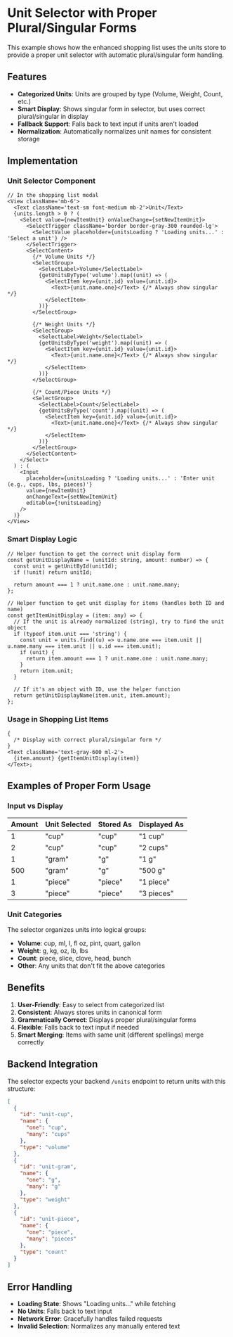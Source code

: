 # Unit Selector with Proper Plural/Singular Forms

This example shows how the enhanced shopping list uses the units store to provide a proper unit selector with automatic plural/singular form handling.

## Features

- **Categorized Units**: Units are grouped by type (Volume, Weight, Count, etc.)
- **Smart Display**: Shows singular form in selector, but uses correct plural/singular in display
- **Fallback Support**: Falls back to text input if units aren't loaded
- **Normalization**: Automatically normalizes unit names for consistent storage

## Implementation

### Unit Selector Component

```tsx
// In the shopping list modal
<View className='mb-6'>
  <Text className='text-sm font-medium mb-2'>Unit</Text>
  {units.length > 0 ? (
    <Select value={newItemUnit} onValueChange={setNewItemUnit}>
      <SelectTrigger className='border border-gray-300 rounded-lg'>
        <SelectValue placeholder={unitsLoading ? 'Loading units...' : 'Select a unit'} />
      </SelectTrigger>
      <SelectContent>
        {/* Volume Units */}
        <SelectGroup>
          <SelectLabel>Volume</SelectLabel>
          {getUnitsByType('volume').map((unit) => (
            <SelectItem key={unit.id} value={unit.id}>
              <Text>{unit.name.one}</Text> {/* Always show singular */}
            </SelectItem>
          ))}
        </SelectGroup>

        {/* Weight Units */}
        <SelectGroup>
          <SelectLabel>Weight</SelectLabel>
          {getUnitsByType('weight').map((unit) => (
            <SelectItem key={unit.id} value={unit.id}>
              <Text>{unit.name.one}</Text> {/* Always show singular */}
            </SelectItem>
          ))}
        </SelectGroup>

        {/* Count/Piece Units */}
        <SelectGroup>
          <SelectLabel>Count</SelectLabel>
          {getUnitsByType('count').map((unit) => (
            <SelectItem key={unit.id} value={unit.id}>
              <Text>{unit.name.one}</Text> {/* Always show singular */}
            </SelectItem>
          ))}
        </SelectGroup>
      </SelectContent>
    </Select>
  ) : (
    <Input
      placeholder={unitsLoading ? 'Loading units...' : 'Enter unit (e.g., cups, lbs, pieces)'}
      value={newItemUnit}
      onChangeText={setNewItemUnit}
      editable={!unitsLoading}
    />
  )}
</View>
```

### Smart Display Logic

```tsx
// Helper function to get the correct unit display form
const getUnitDisplayName = (unitId: string, amount: number) => {
  const unit = getUnitById(unitId);
  if (!unit) return unitId;

  return amount === 1 ? unit.name.one : unit.name.many;
};

// Helper function to get unit display for items (handles both ID and name)
const getItemUnitDisplay = (item: any) => {
  // If the unit is already normalized (string), try to find the unit object
  if (typeof item.unit === 'string') {
    const unit = units.find((u) => u.name.one === item.unit || u.name.many === item.unit || u.id === item.unit);
    if (unit) {
      return item.amount === 1 ? unit.name.one : unit.name.many;
    }
    return item.unit;
  }

  // If it's an object with ID, use the helper function
  return getUnitDisplayName(item.unit, item.amount);
};
```

### Usage in Shopping List Items

```tsx
{
  /* Display with correct plural/singular form */
}
<Text className='text-gray-600 ml-2'>
  {item.amount} {getItemUnitDisplay(item)}
</Text>;
```

## Examples of Proper Form Usage

### Input vs Display

| Amount | Unit Selected | Stored As | Displayed As |
| ------ | ------------- | --------- | ------------ |
| 1      | "cup"         | "cup"     | "1 cup"      |
| 2      | "cup"         | "cup"     | "2 cups"     |
| 1      | "gram"        | "g"       | "1 g"        |
| 500    | "gram"        | "g"       | "500 g"      |
| 1      | "piece"       | "piece"   | "1 piece"    |
| 3      | "piece"       | "piece"   | "3 pieces"   |

### Unit Categories

The selector organizes units into logical groups:

- **Volume**: cup, ml, l, fl oz, pint, quart, gallon
- **Weight**: g, kg, oz, lb, lbs
- **Count**: piece, slice, clove, head, bunch
- **Other**: Any units that don't fit the above categories

## Benefits

1. **User-Friendly**: Easy to select from categorized list
2. **Consistent**: Always stores units in canonical form
3. **Grammatically Correct**: Displays proper plural/singular forms
4. **Flexible**: Falls back to text input if needed
5. **Smart Merging**: Items with same unit (different spellings) merge correctly

## Backend Integration

The selector expects your backend `/units` endpoint to return units with this structure:

```json
[
  {
    "id": "unit-cup",
    "name": {
      "one": "cup",
      "many": "cups"
    },
    "type": "volume"
  },
  {
    "id": "unit-gram",
    "name": {
      "one": "g",
      "many": "g"
    },
    "type": "weight"
  },
  {
    "id": "unit-piece",
    "name": {
      "one": "piece",
      "many": "pieces"
    },
    "type": "count"
  }
]
```

## Error Handling

- **Loading State**: Shows "Loading units..." while fetching
- **No Units**: Falls back to text input
- **Network Error**: Gracefully handles failed requests
- **Invalid Selection**: Normalizes any manually entered text
